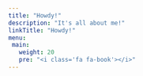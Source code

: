 ```yaml
---
title: "Howdy!"
description: "It's all about me!"
linkTitle: "Howdy!"
menu:
 main:
   weight: 20
   pre: "<i class='fa fa-book'></i>"
---
```

